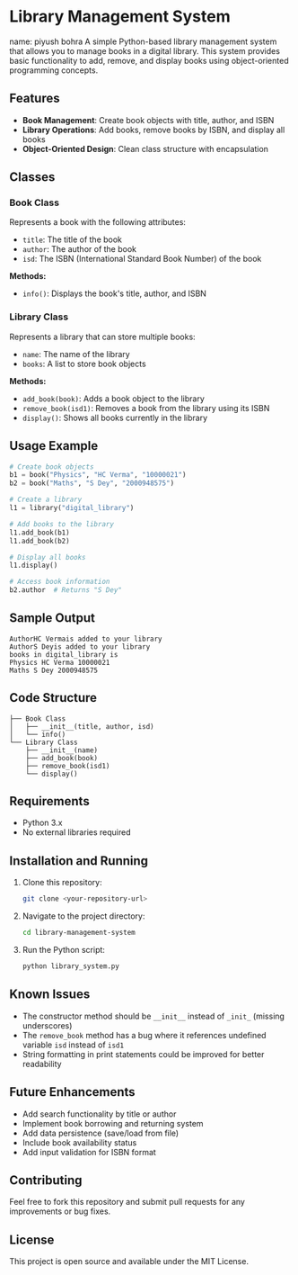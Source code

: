 # Library Management System
name: piyush bohra 
A simple Python-based library management system that allows you to manage books in a digital library. This system provides basic functionality to add, remove, and display books using object-oriented programming concepts.

## Features

- **Book Management**: Create book objects with title, author, and ISBN
- **Library Operations**: Add books, remove books by ISBN, and display all books
- **Object-Oriented Design**: Clean class structure with encapsulation

## Classes

### Book Class
Represents a book with the following attributes:
- `title`: The title of the book
- `author`: The author of the book  
- `isd`: The ISBN (International Standard Book Number) of the book

**Methods:**
- `info()`: Displays the book's title, author, and ISBN

### Library Class
Represents a library that can store multiple books:
- `name`: The name of the library
- `books`: A list to store book objects

**Methods:**
- `add_book(book)`: Adds a book object to the library
- `remove_book(isd1)`: Removes a book from the library using its ISBN
- `display()`: Shows all books currently in the library

## Usage Example

```python
# Create book objects
b1 = book("Physics", "HC Verma", "10000021")
b2 = book("Maths", "S Dey", "2000948575")

# Create a library
l1 = library("digital_library")

# Add books to the library
l1.add_book(b1)
l1.add_book(b2)

# Display all books
l1.display()

# Access book information
b2.author  # Returns "S Dey"
```

## Sample Output

```
AuthorHC Vermais added to your library
AuthorS Deyis added to your library
books in digital_library is
Physics HC Verma 10000021
Maths S Dey 2000948575
```

## Code Structure

```
├── Book Class
│   ├── __init__(title, author, isd)
│   └── info()
└── Library Class
    ├── __init__(name)
    ├── add_book(book)
    ├── remove_book(isd1)
    └── display()
```

## Requirements

- Python 3.x
- No external libraries required

## Installation and Running

1. Clone this repository:
   ```bash
   git clone <your-repository-url>
   ```

2. Navigate to the project directory:
   ```bash
   cd library-management-system
   ```

3. Run the Python script:
   ```bash
   python library_system.py
   ```

## Known Issues

- The constructor method should be `__init__` instead of `_init_` (missing underscores)
- The `remove_book` method has a bug where it references undefined variable `isd` instead of `isd1`
- String formatting in print statements could be improved for better readability

## Future Enhancements

- Add search functionality by title or author
- Implement book borrowing and returning system
- Add data persistence (save/load from file)
- Include book availability status
- Add input validation for ISBN format

## Contributing

Feel free to fork this repository and submit pull requests for any improvements or bug fixes.

## License

This project is open source and available under the MIT License.
